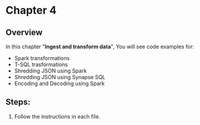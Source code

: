 # Chapter 4

## Overview
In this chapter "**Ingest and transform data**", You will see code examples for: 

* Spark transformations
* T-SQL trasformations
* Shredding JSON using Spark
* Shredding JSON using Synapse SQL
* Encoding and Decoding using Spark


## Steps:
1. Follow the instructions in each file.
